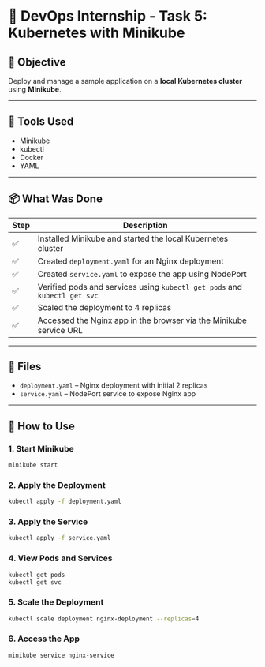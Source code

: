 # 🚀 DevOps Internship - Task 5: Kubernetes with Minikube

## 🎯 Objective
Deploy and manage a sample application on a **local Kubernetes cluster** using **Minikube**.

---

## 🧰 Tools Used

- Minikube
- kubectl
- Docker
- YAML

---

## 📦 What Was Done

| Step | Description |
|------|-------------|
| ✅ | Installed Minikube and started the local Kubernetes cluster |
| ✅ | Created `deployment.yaml` for an Nginx deployment |
| ✅ | Created `service.yaml` to expose the app using NodePort |
| ✅ | Verified pods and services using `kubectl get pods` and `kubectl get svc` |
| ✅ | Scaled the deployment to 4 replicas |
| ✅ | Accessed the Nginx app in the browser via the Minikube service URL |

---

## 📂 Files

- `deployment.yaml` – Nginx deployment with initial 2 replicas
- `service.yaml` – NodePort service to expose Nginx app

---

## 🔧 How to Use

### 1. Start Minikube
```bash
minikube start
```
### 2. Apply the Deployment
```bash
kubectl apply -f deployment.yaml
```
### 3. Apply the Service
```bash
kubectl apply -f service.yaml
```
### 4. View Pods and Services
```bash
kubectl get pods
kubectl get svc
```
### 5. Scale the Deployment  
```bash
kubectl scale deployment nginx-deployment --replicas=4
```
### 6. Access the App
```bash
minikube service nginx-service
```
